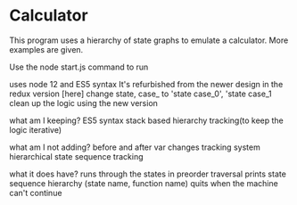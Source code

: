 # Calculator
This program uses a hierarchy of state graphs to emulate a calculator. More examples are given.

Use the node start.js command to run

uses node 12 and ES5 syntax
It's refurbished from the newer design in the redux version [here]
change state, case_ to 'state case_0', 'state case_1
clean up the logic using the new version

what am I keeping?
ES5 syntax
stack based hierarchy tracking(to keep the logic iterative)

what am I not adding?
before and after var changes tracking system
hierarchical state sequence tracking

what it does have?
runs through the states in preorder traversal
prints state sequence hierarchy (state name, function name)
quits when the machine can't continue